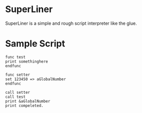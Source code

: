 # SuperLiner

SuperLiner is a simple and rough script interpreter like the glue.

# Sample Script

```
func test
print somethinghere
endfunc

func setter
set 123450 => aGlobalNumber
endfunc

call setter
call test
print &aGlobalNumber
print compeleted.

```
